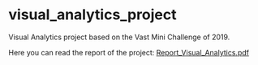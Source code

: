 # visual_analytics_project
 
Visual Analytics project based on the Vast Mini Challenge of 2019.

Here you can read the report of the project: [Report_Visual_Analytics.pdf](https://github.com/CristinaZac/visual_analytics_project/files/6399464/Report_Visual_Analytics.pdf)
